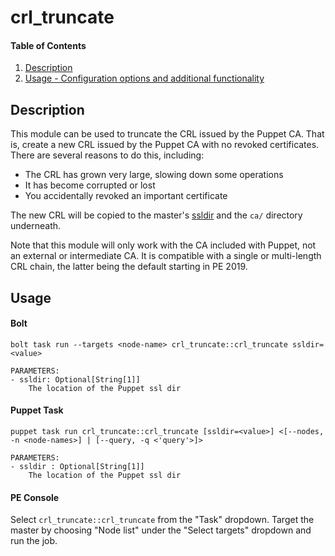 # crl_truncate

#### Table of Contents

1. [Description](#description)
2. [Usage - Configuration options and additional functionality](#usage)

## Description

This module can be used to truncate the CRL issued by the Puppet CA.  That is, create a new CRL issued by the Puppet CA with no revoked certificates.  There are several reasons to do this, including:

* The CRL has grown very large, slowing down some operations
* It has become corrupted or lost
* You accidentally revoked an important certificate

The new CRL will be copied to the master's [ssldir](https://puppet.com/docs/puppet/latest/configuration.html#ssldir) and the `ca/` directory underneath.

Note that this module will only work with the CA included with Puppet, not an external or intermediate CA.  It is compatible with a single or multi-length CRL chain, the latter being the default starting in PE 2019.

## Usage

#### Bolt

```
bolt task run --targets <node-name> crl_truncate::crl_truncate ssldir=<value>

PARAMETERS:
- ssldir: Optional[String[1]]
    The location of the Puppet ssl dir
```

#### Puppet Task
```
puppet task run crl_truncate::crl_truncate [ssldir=<value>] <[--nodes, -n <node-names>] | [--query, -q <'query'>]>

PARAMETERS:
- ssldir : Optional[String[1]]
    The location of the Puppet ssl dir
```

#### PE Console

Select `crl_truncate::crl_truncate` from the "Task" dropdown.  Target the master by choosing "Node list" under the "Select targets" dropdown and run the job.
